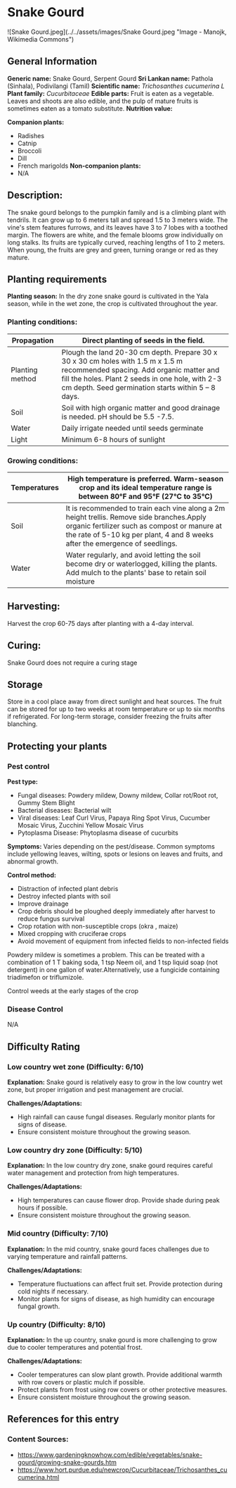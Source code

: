 # Snake Gourd
![Snake Gourd.jpeg](../../assets/images/Snake Gourd.jpeg "Image - Manojk, Wikimedia Commons")

## General Information
**Generic name:** Snake Gourd, Serpent Gourd
**Sri Lankan name:** Pathola (Sinhala), Podivilangi (Tamil)
**Scientific name:** _Trichosanthes cucumerina L_
**Plant family:** _Cucurbitaceae_
**Edible parts:** Fruit is eaten as a vegetable. Leaves and shoots are also edible, and the pulp of mature fruits is sometimes eaten as a tomato substitute.
**Nutrition value:** 

**Companion plants:**
- Radishes
- Catnip
- Broccoli
- Dill
- French marigolds
**Non-companion plants:**
- N/A

## Description:
The snake gourd belongs to the pumpkin family and is a climbing plant with tendrils. It can grow up to 6 meters tall and spread 1.5 to 3 meters wide. The vine's stem features furrows, and its leaves have 3 to 7 lobes with a toothed margin. The flowers are white, and the female blooms grow individually on long stalks. Its fruits are typically curved, reaching lengths of 1 to 2 meters. When young, the fruits are grey and green, turning orange or red as they mature.

## Planting requirements
**Planting season:** In the dry zone snake gourd is cultivated in the Yala season, while in the wet zone, the crop is cultivated throughout the year.

### Planting conditions:
| Propagation | Direct planting of seeds in the field. |
|----|----|
| Planting method | Plough the land 20-30 cm depth. Prepare 30 x 30 x 30 cm holes with 1.5 m x 1.5 m recommended spacing. Add organic matter and fill the holes. Plant 2 seeds in one hole, with 2-3 cm depth. Seed germination starts within 5 – 8 days. |
| Soil | Soil with high organic matter and good drainage is needed. pH should be 5.5 -7.5. |
| Water | Daily irrigate needed until seeds germinate |
| Light | Minimum 6-8 hours of sunlight |

### Growing conditions:
| **Temperatures** | High temperature is preferred. Warm-season crop and its ideal temperature range is between 80°F and 95°F (27°C to 35°C) |
|----|----|
| Soil | It is recommended to train each vine along a 2m height trellis. Remove side branches.<update>Apply organic fertilizer such as compost or manure at the rate of 5-10 kg per plant, 4 and 8 weeks after the emergence of seedlings.</update> |
| Water | Water regularly, and avoid letting the soil become dry or waterlogged, killing the plants. Add mulch to the plants' base to retain soil moisture |

## Harvesting:
Harvest the crop 60-75 days after planting with a 4-day interval.

## Curing:
Snake Gourd does not require a curing stage

## Storage
<update>Store in a cool place away from direct sunlight and heat sources. The fruit can be stored for up to two weeks at room temperature or up to six months if refrigerated. For long-term storage, consider freezing the fruits after blanching.</update>

## Protecting your plants
### Pest control
**Pest type:**
- Fungal diseases: Powdery mildew, Downy mildew, Collar rot/Root rot, Gummy Stem Blight
- Bacterial diseases: Bacterial wilt
- Viral diseases: Leaf Curl Virus, Papaya Ring Spot Virus, Cucumber Mosaic Virus, Zucchini Yellow Mosaic Virus
- Pytoplasma Disease: Phytoplasma disease of cucurbits

**Symptoms:** Varies depending on the pest/disease. Common symptoms include yellowing leaves, wilting, spots or lesions on leaves and fruits, and abnormal growth.

**Control method:**
- Distraction of infected plant debris
- Destroy infected plants with soil
- Improve drainage
- Crop debris should be ploughed deeply immediately after harvest to reduce fungus survival
- Crop rotation with non-susceptible crops (okra , maize)
- Mixed cropping with cruciferae crops
- Avoid movement of equipment from infected fields to non-infected fields

Powdery mildew is sometimes a problem. This can be treated with a combination of 1 T baking soda, 1 tsp Neem oil, and 1 tsp liquid soap (not detergent) in one gallon of water.<update>Alternatively, use a fungicide containing triadimefon or triflumizole.</update>

Control weeds at the early stages of the crop

### Disease Control
N/A

## Difficulty Rating
### Low country wet zone (Difficulty: 6/10)
**Explanation:** Snake gourd is relatively easy to grow in the low country wet zone, but proper irrigation and pest management are crucial.

**Challenges/Adaptations:**
- High rainfall can cause fungal diseases. Regularly monitor plants for signs of disease.
- Ensure consistent moisture throughout the growing season.

### Low country dry zone (Difficulty: 5/10)
**Explanation:** In the low country dry zone, snake gourd requires careful water management and protection from high temperatures.

**Challenges/Adaptations:**
- High temperatures can cause flower drop. Provide shade during peak hours if possible.
- Ensure consistent moisture throughout the growing season.

### Mid country (Difficulty: 7/10)
**Explanation:** In the mid country, snake gourd faces challenges due to varying temperature and rainfall patterns.

**Challenges/Adaptations:**
- Temperature fluctuations can affect fruit set. Provide protection during cold nights if necessary.
- Monitor plants for signs of disease, as high humidity can encourage fungal growth.

### Up country (Difficulty: 8/10)
**Explanation:** In the up country, snake gourd is more challenging to grow due to cooler temperatures and potential frost.

**Challenges/Adaptations:**
- Cooler temperatures can slow plant growth. Provide additional warmth with row covers or plastic mulch if possible.
- Protect plants from frost using row covers or other protective measures.
- Ensure consistent moisture throughout the growing season.

## References for this entry
### Content Sources:
- <https://www.gardeningknowhow.com/edible/vegetables/snake-gourd/growing-snake-gourds.htm>
- <https://www.hort.purdue.edu/newcrop/Cucurbitaceae/Trichosanthes_cucumerina.html>
